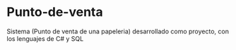 # Punto-de-venta
Sistema (Punto de venta de una papeleria) desarrollado como proyecto, con los lenguajes de C# y SQL
